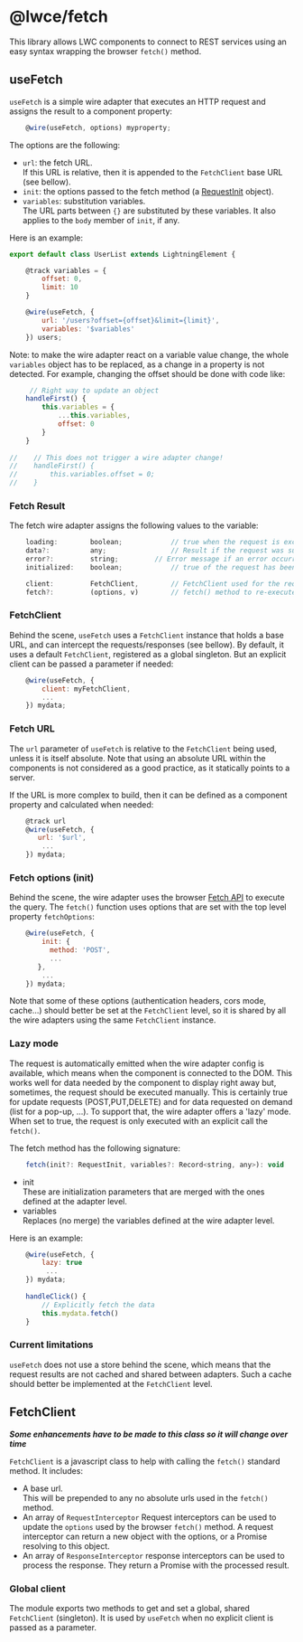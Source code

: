 # @lwce/fetch

This library allows LWC components to connect to REST services using an easy syntax wrapping the browser `fetch()` method.


## useFetch

`useFetch` is a simple wire adapter that executes an HTTP request and assigns the result to a component property:  

```javascript
    @wire(useFetch, options) myproperty;
```

The options are the following:  

  - `url`: the fetch URL.  
  If this URL is relative, then it is appended to the `FetchClient` base URL (see bellow).  
  - `init`: the options passed to the fetch method (a [RequestInit](https://fetch.spec.whatwg.org/#requestinit) object).  
  - `variables`: substitution variables.  
  The URL parts between `{}` are substituted by these variables. It also applies to the `body` member of `init`, if any.  

Here is an example:  

```javascript
export default class UserList extends LightningElement {

    @track variables = {
        offset: 0,
        limit: 10
    }

    @wire(useFetch, {
        url: '/users?offset={offset}&limit={limit}',
        variables: '$variables'
    }) users;
```

Note: to make the wire adapter react on a variable value change, the whole `variables` object has to be replaced, as a change in a property is not detected. For example, changing the offset should be done with code like:  

```javascript
	 // Right way to update an object
    handleFirst() {
        this.variables = {
            ...this.variables,
            offset: 0
        }
    }
    
//    // This does not trigger a wire adapter change!
//    handleFirst() {
//        this.variables.offset = 0;
//    }
```  


### Fetch Result

The fetch wire adapter assigns the following values to the variable:  

```javascript
    loading:        boolean;			// true when the request is excuting
    data?:          any;				// Result if the request was succesful
    error?:         string;			// Error message if an error occurred
    initialized:    boolean;			// true of the request has been executed at least once	

    client:         FetchClient,		// FetchClient used for the request
    fetch?:         (options, v)		// fetch() method to re-execute the request (see 'lazy')
```



### FetchClient

Behind the scene, `useFetch` uses a `FetchClient` instance that holds a base URL, and can intercept the requests/responses (see bellow). By default, it uses a default `FetchClient`, registered as a global singleton. But an explicit client can be passed a parameter if needed:  

```javascript
    @wire(useFetch, {
    	client: myFetchClient,
    	...
    }) mydata;
```


### Fetch URL

The `url` parameter of `useFetch` is relative to the `FetchClient` being used, unless it is itself absolute. Note that using an absolute URL within the components is not considered as a good practice, as it statically points to a server.  

If the URL is more complex to build, then it can be defined as a component property and calculated when needed:  

```javascript
    @track url
    @wire(useFetch, {
       url: '$url',
		...        
    }) mydata;
```


### Fetch options (init)

Behind the scene, the wire adapter uses the browser [Fetch API](https://developer.mozilla.org/en-US/docs/Web/API/Fetch_API) to execute the query. The `fetch()` function uses options that are set with the top level property `fetchOptions`:  

```javascript
    @wire(useFetch, {
    	init: {
          method: 'POST',
          ...
       },
		...        
    }) mydata;
```

Note that some of these options (authentication headers, cors mode, cache...) should better be set at the `FetchClient` level, so it is shared by all the wire adapters using the same `FetchClient` instance.


### Lazy mode

The request is automatically emitted when the wire adapter config is available, which means when the component is connected to the DOM. This works well for data needed by the component to display right away but, sometimes, the request should be executed manually. This is certainly true for update requests (POST,PUT,DELETE) and for data requested on demand (list for a pop-up, ...). To support that, the wire adapter offers a 'lazy' mode. When set to true, the request is only executed with an explicit call the `fetch()`.  

The fetch method has the following signature:  

```javascript
    fetch(init?: RequestInit, variables?: Record<string, any>): void
``` 
- init  
  These are initialization parameters that are merged with the ones defined at the adapter level.  
- variables  
  Replaces (no merge) the variables defined at the wire adapter level.  

Here is an example:   

```javascript
    @wire(useFetch, {
    	lazy: true
		 ...        
    }) mydata;
    
    handleClick() {
    	// Explicitly fetch the data
    	this.mydata.fetch()
    }
```


### Current limitations

`useFetch` does not use a store behind the scene, which means that the request results are not cached and shared between adapters. Such a cache should better be implemented at the `FetchClient` level.


## FetchClient

***Some enhancements have to be made to this class so it will change over time***

`FetchClient` is a javascript class to help with calling the `fetch()` standard method. It includes:
  
  - A base url.  
    This will be prepended to any no absolute urls used in the `fetch()` method.  
  - An array of `RequestInterceptor`
    Request interceptors can be used to update the `options` used by the browser `fetch()` method. A request interceptor can return a new object with the options, or a Promise resolving to this object.
  - An array of `ResponseInterceptor`
    response interceptors can be used to process the response. They return a Promise with the processed result.  
    
    
### Global client

The module exports two methods to get and set a global, shared `FetchClient` (singleton). It is used by `useFetch` when no explicit client is passed as a parameter.

